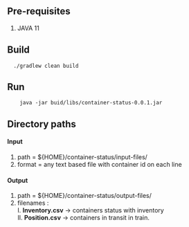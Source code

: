 ## Pre-requisites
1. JAVA 11

## Build
```shell script
  ./gradlew clean build
```

## Run
```
    java -jar buid/libs/container-status-0.0.1.jar
```

## Directory paths
#### Input
1. path = ${HOME}/container-status/input-files/
2. format = any text based file with container id on each line

#### Output
1. path = ${HOME}/container-status/output-files/
2. filenames :<br>
    I.  **Inventory.csv** -> containers status with inventory<br>
    II. **Position.csv** -> containers in transit in train.<br>
